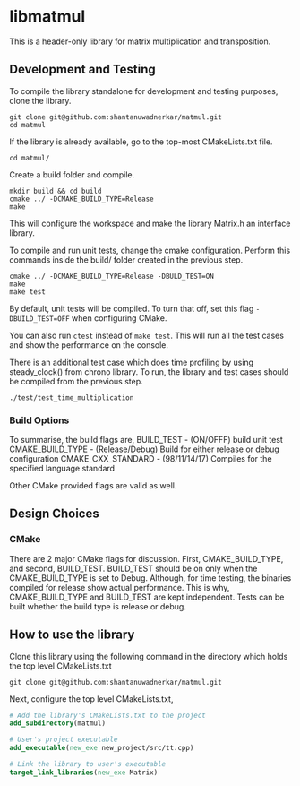 # libmatmul

This is a header-only library for matrix multiplication and transposition.

## Development and Testing

To compile the library standalone for development and testing purposes, clone the library.
```Shell
git clone git@github.com:shantanuwadnerkar/matmul.git
cd matmul
```

If the library is already available, go to the top-most CMakeLists.txt file.

```Shell
cd matmul/
```

Create a build folder and compile.

```Shell
mkdir build && cd build
cmake ../ -DCMAKE_BUILD_TYPE=Release
make
```

This will configure the workspace and make the library Matrix.h an interface library.

To compile and run unit tests, change the cmake configuration. Perform this commands inside the build/ folder created in the previous step.

```Shell
cmake ../ -DCMAKE_BUILD_TYPE=Release -DBULD_TEST=ON
make
make test
```

By default, unit tests will be compiled. To turn that off, set this flag `-DBUILD_TEST=OFF` when configuring CMake.

You can also run `ctest` instead of `make test`. This will run all the test cases and show the performance on the console.

There is an additional test case which does time profiling by using steady_clock() from chrono library. To run, the library and test cases should be compiled from the previous step.

```Shell
./test/test_time_multiplication
```

### Build Options
To summarise, the build flags are,
BUILD_TEST          - (ON/OFFF) build unit test
CMAKE_BUILD_TYPE    - (Release/Debug) Build for either release or debug configuration
CMAKE_CXX_STANDARD  - (98/11/14/17) Compiles for the specified language standard

Other CMake provided flags are valid as well.

## Design Choices

### CMake
There are 2 major CMake flags for discussion. First, CMAKE_BUILD_TYPE, and second, BUILD_TEST. 
BUILD_TEST should be on only when the CMAKE_BUILD_TYPE is set to Debug. Although, for time testing, the binaries compiled for release show actual performance.
This is why, CMAKE_BUILD_TYPE and BUILD_TEST are kept independent. Tests can be built whether the build type is release or debug.


## How to use the library

Clone this library using the following command in the directory which holds the top level CMakeLists.txt

`git clone git@github.com:shantanuwadnerkar/matmul.git`


Next, configure the top level CMakeLists.txt,

```CMake
# Add the library's CMakeLists.txt to the project
add_subdirectory(matmul)

# User's project executable
add_executable(new_exe new_project/src/tt.cpp)

# Link the library to user's executable
target_link_libraries(new_exe Matrix)
```